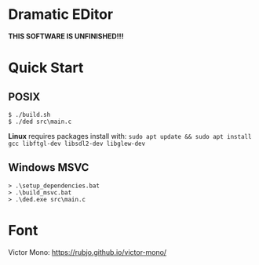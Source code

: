 # Dramatic EDitor

**THIS SOFTWARE IS UNFINISHED!!!**

# Quick Start


## POSIX

```console
$ ./build.sh
$ ./ded src\main.c
```
**Linux** requires packages install with:
```sudo apt update && sudo apt install gcc libftgl-dev libsdl2-dev libglew-dev```

## Windows MSVC

```console
> .\setup_dependencies.bat
> .\build_msvc.bat
> .\ded.exe src\main.c
```

# Font

Victor Mono: https://rubjo.github.io/victor-mono/
